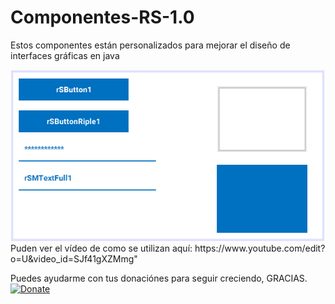 # Componentes-RS-1.0
Estos componentes están personalizados para mejorar el diseño de interfaces gráficas en java

<img src="https://github.com/RojeruSan/Componentes-RS-1.0/blob/RojeruSan/imagen.PNG">
Puden ver el vídeo de como se utilizan aquí: https://www.youtube.com/edit?o=U&video_id=SJf41gXZMmg"

Puedes ayudarme con tus donaciónes para seguir creciendo, GRACIAS.<br>
<a href="https://www.paypal.com/cgi-bin/webscr?cmd=_s-xclick&hosted_button_id=JLWEAETTE3H28" target="_blank">
<img src="https://www.paypalobjects.com/es_XC/MX/i/btn/btn_donateCC_LG.gif" 
alt="Donate" data-canonical-src="https://www.paypalobjects.com/en_US/i/btn/btn_donateCC_LG.gif" style="max-width:100%;">
</a>
